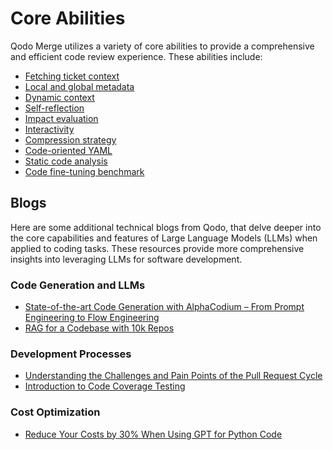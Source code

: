 # Core Abilities
Qodo Merge utilizes a variety of core abilities to provide a comprehensive and efficient code review experience. These abilities include:
- [Fetching ticket context](https://qodo-merge-docs.qodo.ai/core-abilities/fetching_ticket_context/)
- [Local and global metadata](https://qodo-merge-docs.qodo.ai/core-abilities/metadata/)
- [Dynamic context](https://qodo-merge-docs.qodo.ai/core-abilities/dynamic_context/)
- [Self-reflection](https://qodo-merge-docs.qodo.ai/core-abilities/self_reflection/)
- [Impact evaluation](https://qodo-merge-docs.qodo.ai/core-abilities/impact_evaluation/)
- [Interactivity](https://qodo-merge-docs.qodo.ai/core-abilities/interactivity/)
- [Compression strategy](https://qodo-merge-docs.qodo.ai/core-abilities/compression_strategy/)
- [Code-oriented YAML](https://qodo-merge-docs.qodo.ai/core-abilities/code_oriented_yaml/)
- [Static code analysis](https://qodo-merge-docs.qodo.ai/core-abilities/static_code_analysis/)
- [Code fine-tuning benchmark](https://qodo-merge-docs.qodo.ai/finetuning_benchmark/)

## Blogs

Here are some additional technical blogs from Qodo, that delve deeper into the core capabilities and features of Large Language Models (LLMs) when applied to coding tasks. 
These resources provide more comprehensive insights into leveraging LLMs for software development.

### Code Generation and LLMs
- [State-of-the-art Code Generation with AlphaCodium – From Prompt Engineering to Flow Engineering](https://www.qodo.ai/blog/qodoflow-state-of-the-art-code-generation-for-code-contests/)
- [RAG for a Codebase with 10k Repos](https://www.qodo.ai/blog/rag-for-large-scale-code-repos/)

### Development Processes
- [Understanding the Challenges and Pain Points of the Pull Request Cycle](https://www.qodo.ai/blog/understanding-the-challenges-and-pain-points-of-the-pull-request-cycle/)
- [Introduction to Code Coverage Testing](https://www.qodo.ai/blog/introduction-to-code-coverage-testing/)

### Cost Optimization
- [Reduce Your Costs by 30% When Using GPT for Python Code](https://www.qodo.ai/blog/reduce-your-costs-by-30-when-using-gpt-3-for-python-code/)